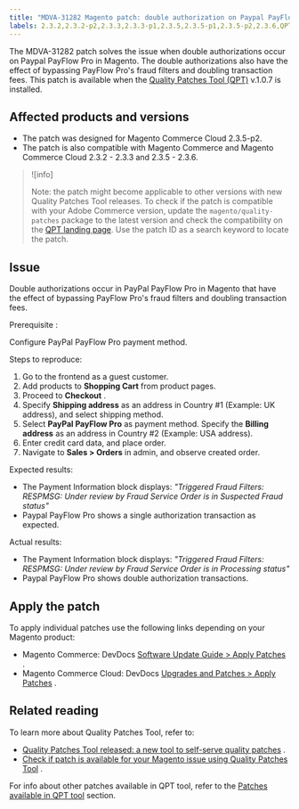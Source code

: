 ```yaml
---
title: "MDVA-31282 Magento patch: double authorization on Paypal PayFlow Pro"
labels: 2.3.2,2.3.2-p2,2.3.3,2.3.3-p1,2.3.5,2.3.5-p1,2.3.5-p2,2.3.6,QPT 1.0.7,QPT patches,Magento Commerce,Magento Commerce Cloud,PayFlow Pro,double authorization,fraud filter,support tools
---
```


The MDVA-31282 patch solves the issue when double authorizations occur on Paypal PayFlow Pro in Magento. The double authorizations also have the effect of bypassing PayFlow Pro's fraud filters and doubling transaction fees. This patch is available when the [Quality Patches Tool (QPT)](https://devdocs.magento.com/guides/v2.4/comp-mgr/patching.html#mqp) v.1.0.7 is installed.

## Affected products and versions

* The patch was designed for Magento Commerce Cloud 2.3.5-p2.
* The patch is also compatible with Magento Commerce and Magento Commerce Cloud 2.3.2 - 2.3.3 and 2.3.5 - 2.3.6.

>![info]
>
>Note: the patch might become applicable to other versions with new Quality Patches Tool releases. To check if the patch is compatible with your Adobe Commerce version, update the `magento/quality-patches` package to the latest version and check the compatibility on the [QPT landing page](https://devdocs.magento.com/quality-patches/tool.html#patch-grid). Use the patch ID as a search keyword to locate the patch.

## Issue

Double authorizations occur in PayPal PayFlow Pro in Magento that have the effect of bypassing PayFlow Pro's fraud filters and doubling transaction fees.

 <span class="wysiwyg-underline">Prerequisite</span> :

Configure PayPal PayFlow Pro payment method.

 <span class="wysiwyg-underline">Steps to reproduce:</span>

1. Go to the frontend as a guest customer.
1. Add products to **Shopping Cart** from product pages.
1. Proceed to **Checkout** .
1. Specify **Shipping address** as an address in Country \#1 (Example: UK address), and select shipping method.
1. Select **PayPal PayFlow Pro** as payment method. Specify the **Billing address** as an address in Country \#2 (Example: USA address).
1. Enter credit card data, and place order.
1. Navigate to **Sales > Orders** in admin, and observe created order.

 <span class="wysiwyg-underline">Expected results:</span>

* The Payment Information block displays: *"Triggered Fraud Filters: RESPMSG: Under review by Fraud Service*  *Order is in Suspected Fraud status"*
* Paypal PayFlow Pro shows a single authorization transaction as expected.

 <span class="wysiwyg-underline">Actual results:</span>

* The Payment Information block displays: *"Triggered Fraud Filters: RESPMSG: Under review by Fraud Service*  *Order is in Processing status"*
* Paypal PayFlow Pro shows double authorization transactions.

## Apply the patch

To apply individual patches use the following links depending on your Magento product:

* Magento Commerce: DevDocs [Software Update Guide > Apply Patches](https://devdocs.magento.com/guides/v2.4/comp-mgr/patching.html) .
* Magento Commerce Cloud: DevDocs [Upgrades and Patches > Apply Patches](https://devdocs.magento.com/cloud/project/project-patch.html) .

## Related reading

To learn more about Quality Patches Tool, refer to:

* [Quality Patches Tool released: a new tool to self-serve quality patches](https://support.magento.com/hc/en-us/articles/360047139492) .
* [Check if patch is available for your Magento issue using Quality Patches Tool](https://support.magento.com/hc/en-us/articles/360047125252) .

For info about other patches available in QPT tool, refer to the [Patches available in QPT tool](https://support.magento.com/hc/en-us/sections/360010506631-Patches-available-in-QPT-tool-) section.
